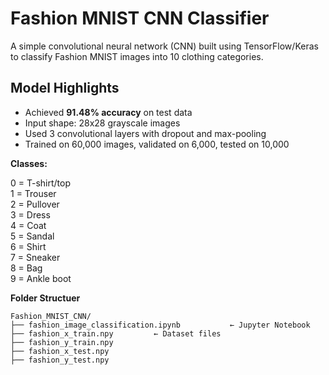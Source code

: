 # Fashion MNIST CNN Classifier 

A simple convolutional neural network (CNN) built using TensorFlow/Keras to classify Fashion MNIST images into 10 clothing categories.

## Model Highlights
- Achieved **91.48% accuracy** on test data
- Input shape: 28x28 grayscale images
- Used 3 convolutional layers with dropout and max-pooling
- Trained on 60,000 images, validated on 6,000, tested on 10,000

**Classes:**

0 = T-shirt/top  
1 = Trouser  
2 = Pullover  
3 = Dress  
4 = Coat  
5 = Sandal  
6 = Shirt  
7 = Sneaker  
8 = Bag  
9 = Ankle boot


**Folder Structuer**
```
Fashion_MNIST_CNN/
├── fashion_image_classification.ipynb           ← Jupyter Notebook
├── fashion_x_train.npy         ← Dataset files
├── fashion_y_train.npy
├── fashion_x_test.npy
├── fashion_y_test.npy
```
